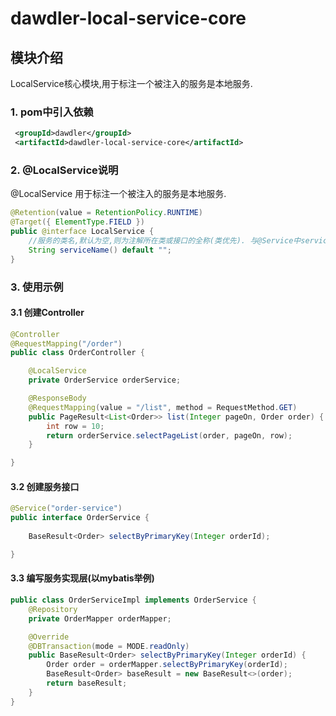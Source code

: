 # dawdler-local-service-core

## 模块介绍

LocalService核心模块,用于标注一个被注入的服务是本地服务.

### 1. pom中引入依赖

```xml
 <groupId>dawdler</groupId>
 <artifactId>dawdler-local-service-core</artifactId>
```

### 2. @LocalService说明

@LocalService 用于标注一个被注入的服务是本地服务.

```java
@Retention(value = RetentionPolicy.RUNTIME)
@Target({ ElementType.FIELD })
public @interface LocalService {
	//服务的类名,默认为空,则为注解所在类或接口的全称(类优先). 与@Service中serviceName对应
	String serviceName() default "";
}
```

### 3. 使用示例

#### 3.1 创建Controller

```java
@Controller
@RequestMapping("/order")
public class OrderController {

	@LocalService
	private OrderService orderService;

	@ResponseBody
	@RequestMapping(value = "/list", method = RequestMethod.GET)
	public PageResult<List<Order>> list(Integer pageOn, Order order) {
		int row = 10;
		return orderService.selectPageList(order, pageOn, row);
	}

}
```

#### 3.2 创建服务接口

```java
@Service("order-service")
public interface OrderService {
 
	BaseResult<Order> selectByPrimaryKey(Integer orderId);

}
```

#### 3.3 编写服务实现层(以mybatis举例)

```java
public class OrderServiceImpl implements OrderService {
	@Repository
	private OrderMapper orderMapper;

	@Override
	@DBTransaction(mode = MODE.readOnly)
	public BaseResult<Order> selectByPrimaryKey(Integer orderId) {
		Order order = orderMapper.selectByPrimaryKey(orderId);
		BaseResult<Order> baseResult = new BaseResult<>(order);
		return baseResult;
	}
}
```